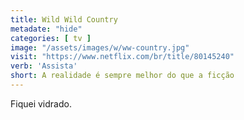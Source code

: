```yaml
---
title: Wild Wild Country
metadate: "hide"
categories: [ tv ]
image: "/assets/images/w/ww-country.jpg"
visit: "https://www.netflix.com/br/title/80145240"
verb: 'Assista'
short: A realidade é sempre melhor do que a ficção
---
```


Fiquei vidrado.